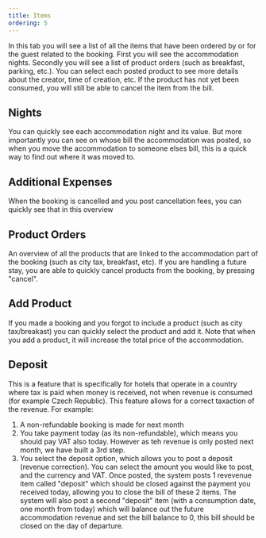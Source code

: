 ```yaml
---
title: Items
ordering: 5
---
```


In this tab you will see a list of all the items that have been ordered by or for the guest related to the booking. First you will see the accommodation nights. Secondly you will see a list of product orders (such as breakfast, parking, etc.). You can select each posted product to see more details about the creator, time of creation, etc. If the product has not yet been consumed, you will still be able to cancel the item from the bill.

## Nights

You can quickly see each accommodation night and its value. But more importantly you can see on whose bill the accommodation was posted, so when you move the accommodation to someone elses bill, this is a quick way to find out where it was moved to.

## Additional Expenses

When the booking is cancelled and you post cancellation fees, you can quickly see that in this overview

## Product Orders

An overview of all the products that are linked to the accommodation part of the booking (such as city tax, breakfast, etc). If you are handling a future stay, you are able to quickly cancel products from the booking, by pressing "cancel".

## Add Product

If you made a booking and you forgot to include a product (such as city tax/breakast) you can quickly select the product and add it. Note that when you add a product, it will increase the total price of the accommodation.

## Deposit

This is a feature that is specifically for hotels that operate in a country where tax is paid when money is received, not when revenue is consumed (for example Czech Republic). This feature allows for a correct taxaction of the revenue. For example:

1. A non-refundable booking is made for next month
2. You take payment today (as its non-refundable), which means you should pay VAT also today. However as teh revenue is only posted next month, we have built a 3rd step.
3. You select the deposit option, which allows you to post a deposit (revenue correction). You can select the amount you would like to post, and the currency and VAT. Once posted, the system posts 1 revevenue item called "deposit" which should be closed against the payment you received today, allowing you to close the bill of these 2 items. The system will also post a second "deposit" item (with a consumption date, one month from today) which will balance out the future accommodation revenue and set the bill balance to 0, this bill should be closed on the day of departure.
